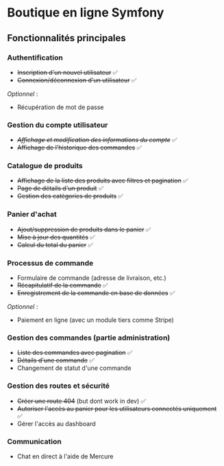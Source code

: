 # Boutique en ligne Symfony

## Fonctionnalités principales

### Authentification
- ~~Inscription d'un nouvel utilisateur~~ ✅
- ~~Connexion/déconnexion d'un utilisateur~~ ✅

_Optionnel_ :
- Récupération de mot de passe

### Gestion du compte utilisateur
- ~~_Affichage et modification des informations du compte_~~ ✅
- ~~Affichage de l'historique des commandes~~ ✅

### Catalogue de produits

- ~~Affichage de la liste des produits avec filtres et pagination~~ ✅
- ~~Page de détails d'un produit~~ ✅
- ~~Gestion des catégories de produits~~ ✅

### Panier d'achat
- ~~Ajout/suppression de produits dans le panier~~ ✅
- ~~Mise à jour des quantités~~ ✅
- ~~Calcul du total du panier~~ ✅

### Processus de commande
- Formulaire de commande (adresse de livraison, etc.)
- ~~Récapitulatif de la commande~~ ✅
- ~~Enregistrement de la commande en base de données~~ ✅

_Optionnel_ :
- Paiement en ligne (avec un module tiers comme Stripe)

### Gestion des commandes (partie administration)
- ~~Liste des commandes avec pagination~~ ✅
- ~~Détails d'une commande~~ ✅
- Changement de statut d'une commande

### Gestion des routes et sécurité 
- ~~Créer une route 404~~ (but dont work in dev) ✅
- ~~Autoriser l'accès au panier pour les utilisateurs connectés uniquement~~ ✅
- Gérer l'accès au dashboard

### Communication
- Chat en direct à l'aide de Mercure
